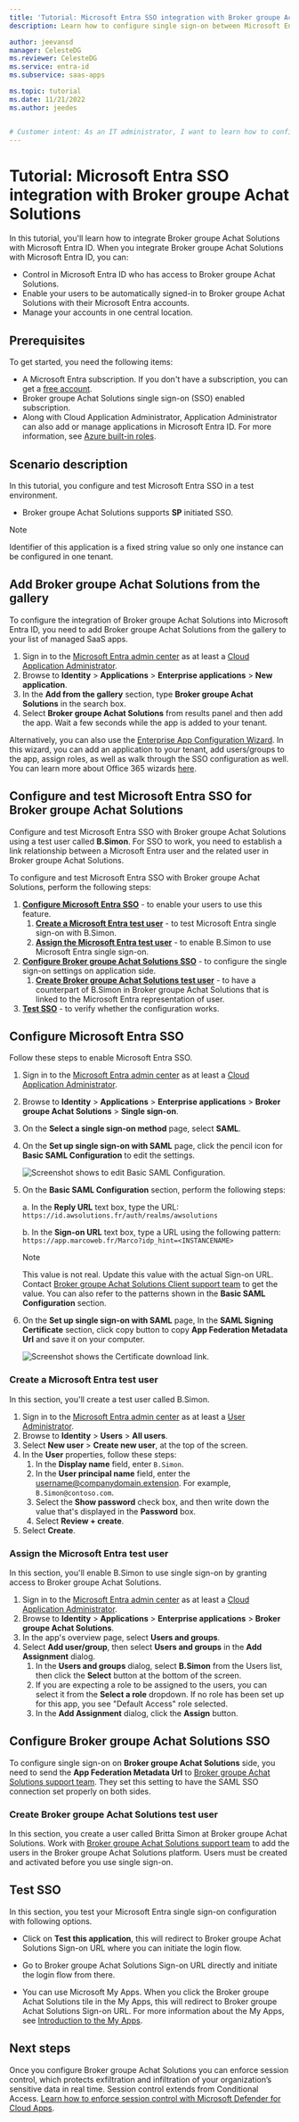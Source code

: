 ```yaml
---
title: 'Tutorial: Microsoft Entra SSO integration with Broker groupe Achat Solutions'
description: Learn how to configure single sign-on between Microsoft Entra ID and Broker groupe Achat Solutions.

author: jeevansd
manager: CelesteDG
ms.reviewer: CelesteDG
ms.service: entra-id
ms.subservice: saas-apps

ms.topic: tutorial
ms.date: 11/21/2022
ms.author: jeedes


# Customer intent: As an IT administrator, I want to learn how to configure single sign-on between Microsoft Entra ID and Broker groupe Achat Solutions so that I can control who has access to Broker groupe Achat Solutions, enable automatic sign-in with Microsoft Entra accounts, and manage my accounts in one central location.
---
```


# Tutorial: Microsoft Entra SSO integration with Broker groupe Achat Solutions

In this tutorial, you'll learn how to integrate Broker groupe Achat Solutions with Microsoft Entra ID. When you integrate Broker groupe Achat Solutions with Microsoft Entra ID, you can:

* Control in Microsoft Entra ID who has access to Broker groupe Achat Solutions.
* Enable your users to be automatically signed-in to Broker groupe Achat Solutions with their Microsoft Entra accounts.
* Manage your accounts in one central location.

## Prerequisites

To get started, you need the following items:

* A Microsoft Entra subscription. If you don't have a subscription, you can get a [free account](https://azure.microsoft.com/free/).
* Broker groupe Achat Solutions single sign-on (SSO) enabled subscription.
* Along with Cloud Application Administrator, Application Administrator can also add or manage applications in Microsoft Entra ID.
For more information, see [Azure built-in roles](~/identity/role-based-access-control/permissions-reference.md).

## Scenario description

In this tutorial, you configure and test Microsoft Entra SSO in a test environment.

* Broker groupe Achat Solutions supports **SP** initiated SSO.

> [!NOTE]
> Identifier of this application is a fixed string value so only one instance can be configured in one tenant.

## Add Broker groupe Achat Solutions from the gallery

To configure the integration of Broker groupe Achat Solutions into Microsoft Entra ID, you need to add Broker groupe Achat Solutions from the gallery to your list of managed SaaS apps.

1. Sign in to the [Microsoft Entra admin center](https://entra.microsoft.com) as at least a [Cloud Application Administrator](~/identity/role-based-access-control/permissions-reference.md#cloud-application-administrator).
1. Browse to **Identity** > **Applications** > **Enterprise applications** > **New application**.
1. In the **Add from the gallery** section, type **Broker groupe Achat Solutions** in the search box.
1. Select **Broker groupe Achat Solutions** from results panel and then add the app. Wait a few seconds while the app is added to your tenant.

Alternatively, you can also use the [Enterprise App Configuration Wizard](https://portal.office.com/AdminPortal/home?Q=Docs#/azureadappintegration). In this wizard, you can add an application to your tenant, add users/groups to the app, assign roles, as well as walk through the SSO configuration as well. You can learn more about Office 365 wizards [here](/microsoft-365/admin/misc/azure-ad-setup-guides?view=o365-worldwide&preserve-view=true).

<a name='configure-and-test-azure-ad-sso-for-broker-groupe-achat-solutions'></a>

## Configure and test Microsoft Entra SSO for Broker groupe Achat Solutions

Configure and test Microsoft Entra SSO with Broker groupe Achat Solutions using a test user called **B.Simon**. For SSO to work, you need to establish a link relationship between a Microsoft Entra user and the related user in Broker groupe Achat Solutions.

To configure and test Microsoft Entra SSO with Broker groupe Achat Solutions, perform the following steps:

1. **[Configure Microsoft Entra SSO](#configure-azure-ad-sso)** - to enable your users to use this feature.
   1. **[Create a Microsoft Entra test user](#create-an-azure-ad-test-user)** - to test Microsoft Entra single sign-on with B.Simon.
   1. **[Assign the Microsoft Entra test user](#assign-the-azure-ad-test-user)** - to enable B.Simon to use Microsoft Entra single sign-on.
1. **[Configure Broker groupe Achat Solutions SSO](#configure-broker-groupe-achat-solutions-sso)** - to configure the single sign-on settings on application side.
   1. **[Create Broker groupe Achat Solutions test user](#create-broker-groupe-achat-solutions-test-user)** - to have a counterpart of B.Simon in Broker groupe Achat Solutions that is linked to the Microsoft Entra representation of user.
1. **[Test SSO](#test-sso)** - to verify whether the configuration works.

<a name='configure-azure-ad-sso'></a>

## Configure Microsoft Entra SSO

Follow these steps to enable Microsoft Entra SSO.

1. Sign in to the [Microsoft Entra admin center](https://entra.microsoft.com) as at least a [Cloud Application Administrator](~/identity/role-based-access-control/permissions-reference.md#cloud-application-administrator).
1. Browse to **Identity** > **Applications** > **Enterprise applications** > **Broker groupe Achat Solutions** > **Single sign-on**.
1. On the **Select a single sign-on method** page, select **SAML**.
1. On the **Set up single sign-on with SAML** page, click the pencil icon for **Basic SAML Configuration** to edit the settings.

   ![Screenshot shows to edit Basic SAML Configuration.](common/edit-urls.png "Basic Configuration")

1. On the **Basic SAML Configuration** section, perform the following steps:
   
   a. In the **Reply URL** text box, type the URL:
   `https://id.awsolutions.fr/auth/realms/awsolutions`

   b. In the **Sign-on URL** text box, type a URL using the following pattern:
   `https://app.marcoweb.fr/Marco?idp_hint=<INSTANCENAME>`
   
   > [!NOTE]
   > This value is not real. Update this value with the actual Sign-on URL. Contact [Broker groupe Achat Solutions Client support team](mailto:devops@achatsolutions.fr) to get the value. You can also refer to the patterns shown in the **Basic SAML Configuration** section.

1. On the **Set up single sign-on with SAML** page, In the **SAML Signing Certificate** section, click copy button to copy **App Federation Metadata Url** and save it on your computer.

	![Screenshot shows the Certificate download link.](common/copy-metadataurl.png "Certificate")

<a name='create-an-azure-ad-test-user'></a>

### Create a Microsoft Entra test user

In this section, you'll create a test user called B.Simon.

1. Sign in to the [Microsoft Entra admin center](https://entra.microsoft.com) as at least a [User Administrator](~/identity/role-based-access-control/permissions-reference.md#user-administrator).
1. Browse to **Identity** > **Users** > **All users**.
1. Select **New user** > **Create new user**, at the top of the screen.
1. In the **User** properties, follow these steps:
   1. In the **Display name** field, enter `B.Simon`.  
   1. In the **User principal name** field, enter the username@companydomain.extension. For example, `B.Simon@contoso.com`.
   1. Select the **Show password** check box, and then write down the value that's displayed in the **Password** box.
   1. Select **Review + create**.
1. Select **Create**.

<a name='assign-the-azure-ad-test-user'></a>

### Assign the Microsoft Entra test user

In this section, you'll enable B.Simon to use single sign-on by granting access to Broker groupe Achat Solutions.

1. Sign in to the [Microsoft Entra admin center](https://entra.microsoft.com) as at least a [Cloud Application Administrator](~/identity/role-based-access-control/permissions-reference.md#cloud-application-administrator).
1. Browse to **Identity** > **Applications** > **Enterprise applications** > **Broker groupe Achat Solutions**.
1. In the app's overview page, select **Users and groups**.
1. Select **Add user/group**, then select **Users and groups** in the **Add Assignment** dialog.
   1. In the **Users and groups** dialog, select **B.Simon** from the Users list, then click the **Select** button at the bottom of the screen.
   1. If you are expecting a role to be assigned to the users, you can select it from the **Select a role** dropdown. If no role has been set up for this app, you see "Default Access" role selected.
   1. In the **Add Assignment** dialog, click the **Assign** button.

## Configure Broker groupe Achat Solutions SSO

To configure single sign-on on **Broker groupe Achat Solutions** side, you need to send the **App Federation Metadata Url** to [Broker groupe Achat Solutions support team](mailto:devops@achatsolutions.fr). They set this setting to have the SAML SSO connection set properly on both sides.

### Create Broker groupe Achat Solutions test user

In this section, you create a user called Britta Simon at Broker groupe Achat Solutions. Work with [Broker groupe Achat Solutions support team](mailto:devops@achatsolutions.fr) to add the users in the Broker groupe Achat Solutions platform. Users must be created and activated before you use single sign-on.

## Test SSO 

In this section, you test your Microsoft Entra single sign-on configuration with following options. 

* Click on **Test this application**, this will redirect to Broker groupe Achat Solutions Sign-on URL where you can initiate the login flow. 

* Go to Broker groupe Achat Solutions Sign-on URL directly and initiate the login flow from there.

* You can use Microsoft My Apps. When you click the Broker groupe Achat Solutions tile in the My Apps, this will redirect to Broker groupe Achat Solutions Sign-on URL. For more information about the My Apps, see [Introduction to the My Apps](https://support.microsoft.com/account-billing/sign-in-and-start-apps-from-the-my-apps-portal-2f3b1bae-0e5a-4a86-a33e-876fbd2a4510).

## Next steps

Once you configure Broker groupe Achat Solutions you can enforce session control, which protects exfiltration and infiltration of your organization’s sensitive data in real time. Session control extends from Conditional Access. [Learn how to enforce session control with Microsoft Defender for Cloud Apps](/cloud-app-security/proxy-deployment-any-app).
